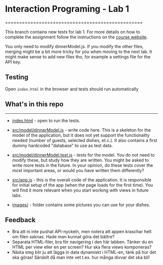 # Interaction Programing - Lab 1
=================================================

This branch contains new tests for lab 1. For more details on how to complete the assignment follow the instructions on the [course website](https://www.kth.se/social/course/DH2642).

You only need to modify dinnerModel.js. If you modify the other files, merging might be a bit more tricky for you when moving to the next lab.
It might make sense to add new files tho, for example a settings file for the API key.

## Testing

Open `index.html` in the browser and tests should run automatically

## What's in this repo
-----

* [index.html](/index.html) - open to run the tests. 
* [src/model/dinnerModel.js](/src/model/dinnerModel.js) - write code here. This is a skeleton for the model of the application, but it does not yet support the functionality needed (number of guests, selected dishes, et.c.). It also contains a first dummy hardcoded "database" to use as test data.
* [src/model/dinnerModel.test.js](/src/model/dinnerModel.test.js) - tests for the model. You do not need to modify these, but study how they are written. You might be asked to write more tests in the future. In your opinion, do these tests cover the most important areas, or would you have written them differently? 

* [src/app.js](/src/app.js) - this is the overall code of the application. It is responsible for initial setup of the app (when the page loads for the first time). You will find it more relevant when you start working with views in future labs.
* [images/](/images) - folder contains some pictures you can use for your dishes.

## Feedback

* Bra att ni inte pushat API-nyckeln, men notera att appen kraschar helt om filen saknas. Hade man kunnat göra det bättre?
* Separata HTML-filer, bra för navigering i den här labben. Tänker du en HTML per view eller en per screen? Hur ska flera views komponeras?
* Nästa steg blir ju att lägga in data dynamiskt i HTML-en, tänk på hur det ska göras! Särskilt då man inte vet t.ex. hur många divvar det ska bli!
